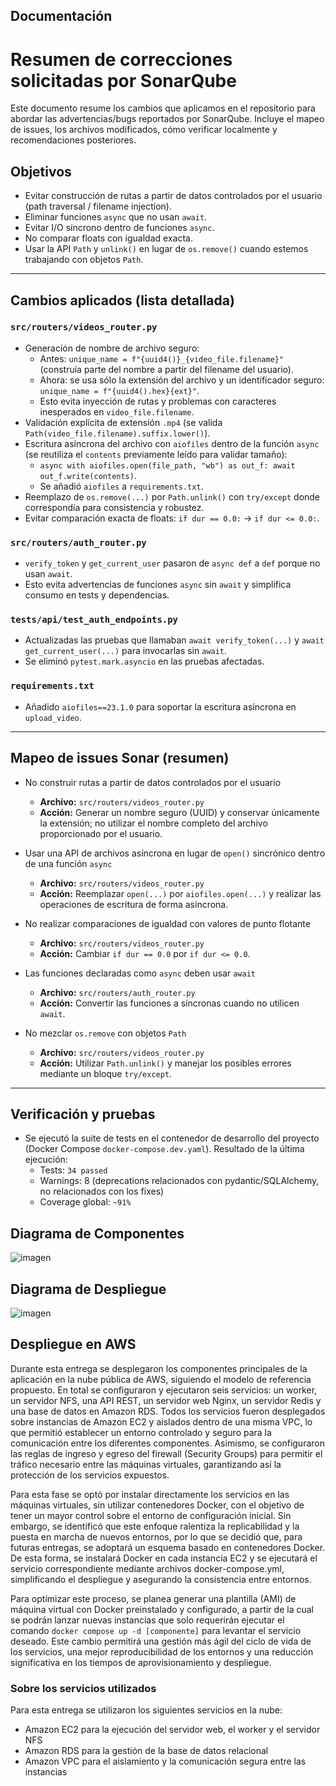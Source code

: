 ## Documentación

# Resumen de correcciones solicitadas por SonarQube

Este documento resume los cambios que aplicamos en el repositorio para abordar las advertencias/bugs reportados por SonarQube. Incluye el mapeo de issues, los archivos modificados, cómo verificar localmente y recomendaciones posteriores.

## Objetivos

- Evitar construcción de rutas a partir de datos controlados por el usuario (path traversal / filename injection).
- Eliminar funciones `async` que no usan `await`.
- Evitar I/O síncrono dentro de funciones `async`.
- No comparar floats con igualdad exacta.
- Usar la API `Path` y `unlink()` en lugar de `os.remove()` cuando estemos trabajando con objetos `Path`.

---

## Cambios aplicados (lista detallada)

### `src/routers/videos_router.py`
- Generación de nombre de archivo seguro:
  - Antes: `unique_name = f"{uuid4()}_{video_file.filename}"` (construía parte del nombre a partir del filename del usuario).
  - Ahora: se usa sólo la extensión del archivo y un identificador seguro: `unique_name = f"{uuid4().hex}{ext}"`.
  - Esto evita inyección de rutas y problemas con caracteres inesperados en `video_file.filename`.
- Validación explícita de extensión `.mp4` (se valida `Path(video_file.filename).suffix.lower()`).
- Escritura asíncrona del archivo con `aiofiles` dentro de la función `async` (se reutiliza el `contents` previamente leído para validar tamaño):
  - `async with aiofiles.open(file_path, "wb") as out_f: await out_f.write(contents)`.
  - Se añadió `aiofiles` a `requirements.txt`.
- Reemplazo de `os.remove(...)` por `Path.unlink()` con `try/except` donde correspondía para consistencia y robustez.
- Evitar comparación exacta de floats: `if dur == 0.0:` -> `if dur <= 0.0:`.

### `src/routers/auth_router.py`
- `verify_token` y `get_current_user` pasaron de `async def` a `def` porque no usan `await`.
- Esto evita advertencias de funciones `async` sin `await` y simplifica consumo en tests y dependencias.

### `tests/api/test_auth_endpoints.py`
- Actualizadas las pruebas que llamaban `await verify_token(...)` y `await get_current_user(...)` para invocarlas sin `await`.
- Se eliminó `pytest.mark.asyncio` en las pruebas afectadas.

### `requirements.txt`
- Añadido `aiofiles==23.1.0` para soportar la escritura asíncrona en `upload_video`.

---

## Mapeo de issues Sonar (resumen)

- No construir rutas a partir de datos controlados por el usuario  
  - **Archivo:** `src/routers/videos_router.py`  
  - **Acción:** Generar un nombre seguro (UUID) y conservar únicamente la extensión; no utilizar el nombre completo del archivo proporcionado por el usuario.  

- Usar una API de archivos asíncrona en lugar de `open()` sincrónico dentro de una función `async`  
  - **Archivo:** `src/routers/videos_router.py`  
  - **Acción:** Reemplazar `open(...)` por `aiofiles.open(...)` y realizar las operaciones de escritura de forma asíncrona.  

- No realizar comparaciones de igualdad con valores de punto flotante  
  - **Archivo:** `src/routers/videos_router.py`  
  - **Acción:** Cambiar `if dur == 0.0` por `if dur <= 0.0`.  

- Las funciones declaradas como `async` deben usar `await`  
  - **Archivo:** `src/routers/auth_router.py`  
  - **Acción:** Convertir las funciones a síncronas cuando no utilicen `await`.  

- No mezclar `os.remove` con objetos `Path`  
  - **Archivo:** `src/routers/videos_router.py`  
  - **Acción:** Utilizar `Path.unlink()` y manejar los posibles errores mediante un bloque `try/except`.  

---

## Verificación y pruebas

- Se ejecutó la suite de tests en el contenedor de desarrollo del proyecto (Docker Compose `docker-compose.dev.yaml`). Resultado de la última ejecución:
  - Tests: `34 passed`
  - Warnings: 8 (deprecations relacionados con pydantic/SQLAlchemy, no relacionados con los fixes)
  - Coverage global: `~91%`

## Diagrama de Componentes
<img src="https://github.com/user-attachments/assets/5ecebf31-26ff-4136-b037-c0a41c4266f7" style="max-width:100%; height:auto;" alt="imagen" />


## Diagrama de Despliegue
<img src="https://github.com/user-attachments/assets/57926150-ad65-4f0c-819c-a857f18aa91f" style="max-width:100%; height:auto;" alt="imagen" />

## Despliegue en AWS

Durante esta entrega se desplegaron los componentes principales de la aplicación en la nube pública de AWS, siguiendo el modelo de referencia propuesto. En total se configuraron y ejecutaron seis servicios: un worker, un servidor NFS, una API REST, un servidor web Nginx, un servidor Redis y una base de datos en Amazon RDS. Todos los servicios fueron desplegados sobre instancias de Amazon EC2 y aislados dentro de una misma VPC, lo que permitió establecer un entorno controlado y seguro para la comunicación entre los diferentes componentes. Asimismo, se configuraron las reglas de ingreso y egreso del firewall (Security Groups) para permitir el tráfico necesario entre las máquinas virtuales, garantizando así la protección de los servicios expuestos.

Para esta fase se optó por instalar directamente los servicios en las máquinas virtuales, sin utilizar contenedores Docker, con el objetivo de tener un mayor control sobre el entorno de configuración inicial. Sin embargo, se identificó que este enfoque ralentiza la replicabilidad y la puesta en marcha de nuevos entornos, por lo que se decidió que, para futuras entregas, se adoptará un esquema basado en contenedores Docker. De esta forma, se instalará Docker en cada instancia EC2 y se ejecutará el servicio correspondiente mediante archivos docker-compose.yml, simplificando el despliegue y asegurando la consistencia entre entornos.

Para optimizar este proceso, se planea generar una plantilla (AMI) de máquina virtual con Docker preinstalado y configurado, a partir de la cual se podrán lanzar nuevas instancias que solo requerirán ejecutar el comando `docker compose up -d [componente]` para levantar el servicio deseado. Este cambio permitirá una gestión más ágil del ciclo de vida de los servicios, una mejor reproducibilidad de los entornos y una reducción significativa en los tiempos de aprovisionamiento y despliegue.

### Sobre los servicios utilizados

Para esta entrega se utilizaron los siguientes servicios en la nube:
- Amazon EC2 para la ejecución del servidor web, el worker y el servidor NFS
- Amazon RDS para la gestión de la base de datos relacional
- Amazon VPC para el aislamiento y la comunicación segura entre las instancias

